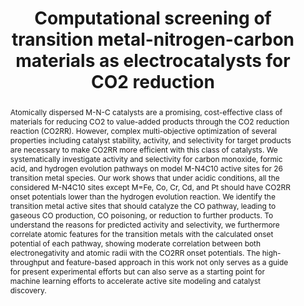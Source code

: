 ---
title: "Computational screening of transition metal-nitrogen-carbon materials as electrocatalysts for CO2 reduction"
journal: Electrochimica Acta, Volume 510, 145357
authors:
  - Megan C. Davis
  - Wilton J.M. Kort-Kamp
  - Edward F. Holby
  - Piotr Zelenay
  - Ivana Matanovic
abstract: Atomically dispersed M-N-C catalysts are a promising, cost-effective class of materials for reducing CO2 to value-added products through the CO2 reduction reaction (CO2RR). However, complex multi-objective optimization of several properties including catalyst stability, activity, and selectivity for target products are necessary to make CO2RR more efficient with this class of catalysts. We systematically investigate activity and selectivity for carbon monoxide, formic acid, and hydrogen evolution pathways on model M-N4C10 active sites for 26 transition metal species. Our work shows that under acidic conditions, all the considered M-N4C10 sites except M=Fe, Co, Cr, Cd, and Pt should have CO2RR onset potentials lower than the hydrogen evolution reaction. We identify the transition metal active sites that should catalyze the CO pathway, leading to gaseous CO production, CO poisoning, or reduction to further products. To understand the reasons for predicted activity and selectivity, we furthermore correlate atomic features for the transition metals with the calculated onset potential of each pathway, showing moderate correlation between both electronegativity and atomic radii with the CO2RR onset potentials. The high-throughput and feature-based approach in this work not only serves as a guide for present experimental efforts but can also serve as a starting point for machine learning efforts to accelerate active site modeling and catalyst discovery.
full-text: https://doi.org/10.1016/j.electacta.2024.145357
---